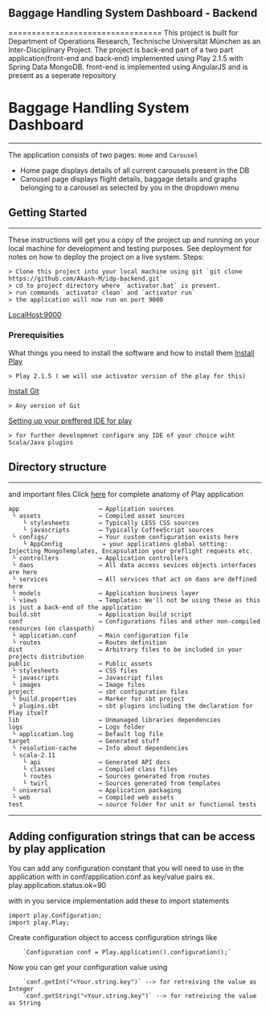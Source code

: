 Baggage Handling System Dashboard - Backend
---
=================================
This project is built for Department of Operations Research, Technische Universität München as an Inter-Disciplinary Project.
The project is back-end part of a two part application(front-end and back-end) implemented using Play 2.1.5 with Spring Data MongoDB.
front-end is implemented using AngularJS and is present as a seperate repository

# Baggage Handling System Dashboard
---
The application consists of two pages: `Home` and `Carousel`
- Home page displays details of all current carousels present in the DB
- Carousel page displays flight details, baggage details and graphs belonging to a carousel as selected by you in the dropdown menu

## Getting Started
---
These instructions will get you a copy of the project up and running on your local machine for development and testing purposes. See deployment for notes on how to deploy the project on a live system.
Steps: 
```
> Clone this project into your local machine using git `git clone https://github.com/Akash-M/idp-backend.git`
> cd to project directory where `activator.bat` is present.
> run commands `activator clean` and `activator run`
> the application will now run on port 9000
```
[LocalHost:9000](http://locahost:9000/)

### Prerequisities
What things you need to install the software and how to install them
[Install Play](https://www.playframework.com/documentation/2.5.x/Installing)
```
> Play 2.1.5 ( we will use activator version of the play for this) 
```
[Install Git](https://git-scm.com/book/en/v2/Getting-Started-Installing-Git)
```
> Any version of Git
```
[Setting up your preffered IDE for play](https://www.playframework.com/documentation/2.5.x/IDE)
```
> for further developmnet configure any IDE of your choice wiht Scala/Java plugins 
```

## Directory structure
---
and important files
Click [here](https://www.playframework.com/documentation/2.5.x/Anatomy) for complete anatomy of Play application
```
app                      → Application sources
 └ assets                → Compiled asset sources
    └ stylesheets        → Typically LESS CSS sources
    └ javascripts        → Typically CoffeeScript sources
 └ configs/              → Your custom configuration exists here
    └ AppConfig           → your applications global setting: Injecting MongoTemplates, Encapsulation your preflight requests etc.
 └ controllers           → Application controllers
 └ daos                  → All data access sevices objects interfaces are here
 └ services              → All services that act on daos are deffined here
 └ models                → Application business layer
 └ views                 → Templates: We'll not be using these as this is just a back-end of the application
build.sbt                → Application build script
conf                     → Configurations files and other non-compiled resources (on classpath)
 └ application.conf      → Main configuration file
 └ routes                → Routes definition
dist                     → Arbitrary files to be included in your projects distribution
public                   → Public assets
 └ stylesheets           → CSS files
 └ javascripts           → Javascript files
 └ images                → Image files
project                  → sbt configuration files
 └ build.properties      → Marker for sbt project
 └ plugins.sbt           → sbt plugins including the declaration for Play itself
lib                      → Unmanaged libraries dependencies
logs                     → Logs folder
 └ application.log       → Default log file
target                   → Generated stuff
 └ resolution-cache      → Info about dependencies
 └ scala-2.11
    └ api                → Generated API docs
    └ classes            → Compiled class files
    └ routes             → Sources generated from routes
    └ twirl              → Sources generated from templates
 └ universal             → Application packaging
 └ web                   → Compiled web assets
test                     → source folder for unit or functional tests
```
---
## Adding configuration strings that can be access by play application
You can add any configuration constant that you will need to use in the application with in conf/application.conf as key/value pairs 
ex. play.application.status.ok=90

with in you service implementation add these to import statements
```
import play.Configuration;
import play.Play;
```
Create configuration object to access configuration strings like 
```
    `Configuration conf = Play.application().configuration();`       
```
Now you can get your configuration value using 
```
    `conf.getInt("<Your.string.key")` --> for retreiving the value as Integer
    `conf.getString("<Your.string.key")` --> for retreiving the value as String
```
     